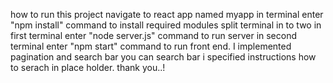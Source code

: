 how to run this project
navigate to react app named myapp in terminal
enter "npm install" command to install required modules
split terminal in to two
in first terminal enter "node server.js" command to run server
in second terminal enter "npm start" command to run front end.
I implemented pagination and search bar you can search bar i specified instructions how to serach in place holder.
thank you..!
